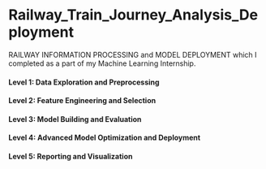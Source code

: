 # Railway_Train_Journey_Analysis_Deployment
RAILWAY INFORMATION PROCESSING and MODEL DEPLOYMENT which I completed as a part of my Machine Learning Internship.
 #### Level 1: Data Exploration and Preprocessing
 #### Level 2: Feature Engineering and Selection
 #### Level 3: Model Building and Evaluation
 #### Level 4: Advanced Model Optimization and Deployment
 #### Level 5: Reporting and Visualization
